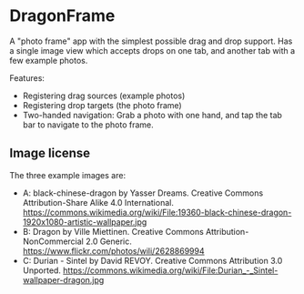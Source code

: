 # DragonFrame

A "photo frame" app with the simplest possible drag and drop support. Has a single image view which
accepts drops on one tab, and another tab with a few example photos.

Features:

* Registering drag sources (example photos)
* Registering drop targets (the photo frame)
* Two-handed navigation: Grab a photo with one hand, and tap the tab bar to navigate to the photo frame.

## Image license

The three example images are:

* A: black-chinese-dragon by Yasser Dreams. Creative Commons Attribution-Share Alike 4.0 International. https://commons.wikimedia.org/wiki/File:19360-black-chinese-dragon-1920x1080-artistic-wallpaper.jpg
* B: Dragon by Ville Miettinen. Creative Commons Attribution-NonCommercial 2.0 Generic. https://www.flickr.com/photos/wili/2628869994
* C: Durian - Sintel by David REVOY. Creative Commons Attribution 3.0 Unported. https://commons.wikimedia.org/wiki/File:Durian_-_Sintel-wallpaper-dragon.jpg
